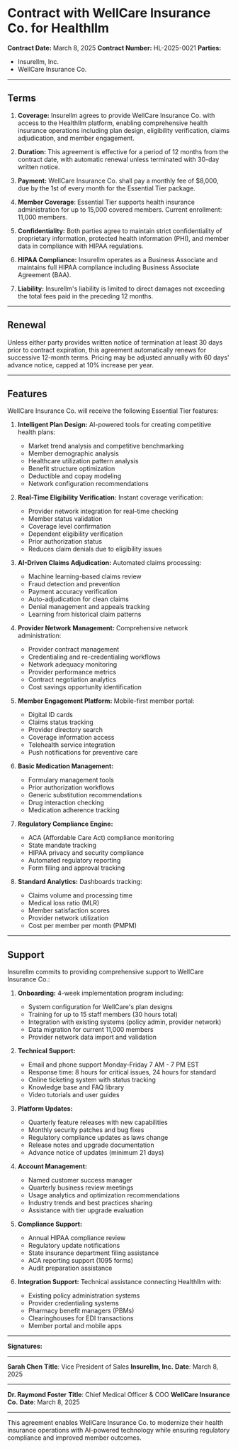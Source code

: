 # Contract with WellCare Insurance Co. for Healthllm

**Contract Date:** March 8, 2025
**Contract Number:** HL-2025-0021
**Parties:**
- Insurellm, Inc.
- WellCare Insurance Co.

---

## Terms

1. **Coverage:** Insurellm agrees to provide WellCare Insurance Co. with access to the Healthllm platform, enabling comprehensive health insurance operations including plan design, eligibility verification, claims adjudication, and member engagement.

2. **Duration:** This agreement is effective for a period of 12 months from the contract date, with automatic renewal unless terminated with 30-day written notice.

3. **Payment:** WellCare Insurance Co. shall pay a monthly fee of $8,000, due by the 1st of every month for the Essential Tier package.

4. **Member Coverage**: Essential Tier supports health insurance administration for up to 15,000 covered members. Current enrollment: 11,000 members.

5. **Confidentiality:** Both parties agree to maintain strict confidentiality of proprietary information, protected health information (PHI), and member data in compliance with HIPAA regulations.

6. **HIPAA Compliance:** Insurellm operates as a Business Associate and maintains full HIPAA compliance including Business Associate Agreement (BAA).

7. **Liability:** Insurellm's liability is limited to direct damages not exceeding the total fees paid in the preceding 12 months.

---

## Renewal

Unless either party provides written notice of termination at least 30 days prior to contract expiration, this agreement automatically renews for successive 12-month terms. Pricing may be adjusted annually with 60 days' advance notice, capped at 10% increase per year.

---

## Features

WellCare Insurance Co. will receive the following Essential Tier features:

1. **Intelligent Plan Design:** AI-powered tools for creating competitive health plans:
   - Market trend analysis and competitive benchmarking
   - Member demographic analysis
   - Healthcare utilization pattern analysis
   - Benefit structure optimization
   - Deductible and copay modeling
   - Network configuration recommendations

2. **Real-Time Eligibility Verification:** Instant coverage verification:
   - Provider network integration for real-time checking
   - Member status validation
   - Coverage level confirmation
   - Dependent eligibility verification
   - Prior authorization status
   - Reduces claim denials due to eligibility issues

3. **AI-Driven Claims Adjudication:** Automated claims processing:
   - Machine learning-based claims review
   - Fraud detection and prevention
   - Payment accuracy verification
   - Auto-adjudication for clean claims
   - Denial management and appeals tracking
   - Learning from historical claim patterns

4. **Provider Network Management:** Comprehensive network administration:
   - Provider contract management
   - Credentialing and re-credentialing workflows
   - Network adequacy monitoring
   - Provider performance metrics
   - Contract negotiation analytics
   - Cost savings opportunity identification

5. **Member Engagement Platform:** Mobile-first member portal:
   - Digital ID cards
   - Claims status tracking
   - Provider directory search
   - Coverage information access
   - Telehealth service integration
   - Push notifications for preventive care

6. **Basic Medication Management:**
   - Formulary management tools
   - Prior authorization workflows
   - Generic substitution recommendations
   - Drug interaction checking
   - Medication adherence tracking

7. **Regulatory Compliance Engine:**
   - ACA (Affordable Care Act) compliance monitoring
   - State mandate tracking
   - HIPAA privacy and security compliance
   - Automated regulatory reporting
   - Form filing and approval tracking

8. **Standard Analytics:** Dashboards tracking:
   - Claims volume and processing time
   - Medical loss ratio (MLR)
   - Member satisfaction scores
   - Provider network utilization
   - Cost per member per month (PMPM)

---

## Support

Insurellm commits to providing comprehensive support to WellCare Insurance Co.:

1. **Onboarding:** 4-week implementation program including:
   - System configuration for WellCare's plan designs
   - Training for up to 15 staff members (30 hours total)
   - Integration with existing systems (policy admin, provider network)
   - Data migration for current 11,000 members
   - Provider network data import and validation

2. **Technical Support:**
   - Email and phone support Monday-Friday 7 AM - 7 PM EST
   - Response time: 8 hours for critical issues, 24 hours for standard
   - Online ticketing system with status tracking
   - Knowledge base and FAQ library
   - Video tutorials and user guides

3. **Platform Updates:**
   - Quarterly feature releases with new capabilities
   - Monthly security patches and bug fixes
   - Regulatory compliance updates as laws change
   - Release notes and upgrade documentation
   - Advance notice of updates (minimum 21 days)

4. **Account Management:**
   - Named customer success manager
   - Quarterly business review meetings
   - Usage analytics and optimization recommendations
   - Industry trends and best practices sharing
   - Assistance with tier upgrade evaluation

5. **Compliance Support:**
   - Annual HIPAA compliance review
   - Regulatory update notifications
   - State insurance department filing assistance
   - ACA reporting support (1095 forms)
   - Audit preparation assistance

6. **Integration Support:** Technical assistance connecting Healthllm with:
   - Existing policy administration systems
   - Provider credentialing systems
   - Pharmacy benefit managers (PBMs)
   - Clearinghouses for EDI transactions
   - Member portal and mobile apps

---

**Signatures:**

_________________________________
**Sarah Chen**
**Title**: Vice President of Sales
**Insurellm, Inc.**
**Date**: March 8, 2025

_________________________________
**Dr. Raymond Foster**
**Title**: Chief Medical Officer & COO
**WellCare Insurance Co.**
**Date**: March 8, 2025

---

This agreement enables WellCare Insurance Co. to modernize their health insurance operations with AI-powered technology while ensuring regulatory compliance and improved member outcomes.
